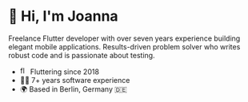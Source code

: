
# 👋 Hi, I'm Joanna

Freelance Flutter developer with over seven years experience building elegant mobile applications. Results-driven problem solver who writes robust code and is passionate about testing.

* <img src="https://www.vectorlogo.zone/logos/flutterio/flutterio-icon.svg" alt="flutter" width="16" height="16"/> Fluttering since 2018
* 👩‍💻 7+ years software experience
* 🌍 Based in Berlin, Germany 🇩🇪
